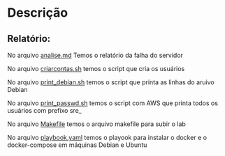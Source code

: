 # Descrição

## Relatório:

No arquivo [analise.md](https://github.com/amadureira/teste/blob/master/analise.md) Temos o relatório da falha do servidor

No arquivo [criarcontas.sh](https://github.com/amadureira/teste/blob/master/criarcontas.sh) temos o script que cria os usuários

No arquivo [print_debian.sh](https://github.com/amadureira/teste/blob/master/print_debian.sh) temos o script que printa as linhas do aruivo Debian

No arquivo [print_passwd.sh](https://github.com/amadureira/teste/blob/master/print_passwd.sh) temos o  script com AWS que printa todos os usuários com prefixo sre_

No arquivo [Makefile](https://github.com/amadureira/teste/blob/master/Makefile) temos o arquivo makefile para subir o lab

No arquivo [playbook.yaml](https://github.com/amadureira/teste/blob/master/playbook.yaml) temos o playook para instalar o docker e o docker-compose em máquinas Debian e Ubuntu 